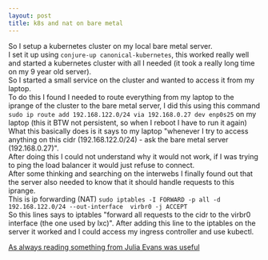 ```yaml
---
layout: post
title: k8s and nat on bare metal
---
```


So I setup a kubernetes cluster on my local bare metal server.  
I set it up using `conjure-up canonical-kubernetes`, this worked really well and started a kubernetes cluster with all I needed (it took a really long time on my 9 year old server).   
So I started a small service on the cluster and wanted to access it from my laptop.   
To do this I found I needed to route everything from my laptop to the iprange of the cluster to the bare metal server, I did this using this command `sudo ip route add 192.168.122.0/24 via 192.168.0.27 dev enp0s25` on my laptop (this it BTW not persistent, so when I reboot I have to run it again)
What this basically does is it says to my laptop "whenever I try to access anything on this cidr (192.168.122.0/24) - ask the bare metal server (192.168.0.27)".   
After doing this I could not understand why it would not work, if I was trying to ping the load balancer it would just refuse to connect.   
After some thinking and searching on the interwebs I finally found out that the server also needed to know that it should handle requests to this iprange.  
This is ip forwarding (NAT) `sudo iptables -I FORWARD -p all -d 192.168.122.0/24 --out-interface  virbr0 -j ACCEPT`  
So this lines says to iptables "forward all requests to the cidr to the virbr0 interface (the one used by lxc)".
After adding this line to the iptables on the server it worked and I could access my ingress controller and use kubectl.


[As always reading something from Julia Evans was useful](https://jvns.ca/blog/2016/12/22/container-networking/)
